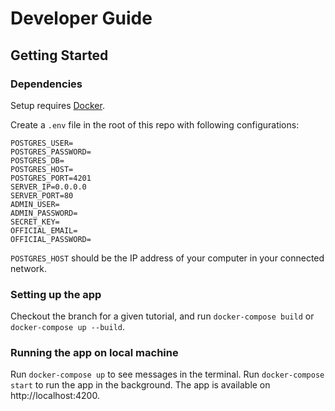 # Developer Guide

## Getting Started

### Dependencies

Setup requires [Docker](https://docs.docker.com/install/).

Create a `.env` file in the root of this repo with following configurations:
```
POSTGRES_USER=
POSTGRES_PASSWORD=
POSTGRES_DB=
POSTGRES_HOST=
POSTGRES_PORT=4201
SERVER_IP=0.0.0.0
SERVER_PORT=80
ADMIN_USER=
ADMIN_PASSWORD=
SECRET_KEY=
OFFICIAL_EMAIL=
OFFICIAL_PASSWORD=
```

`POSTGRES_HOST` should be the IP address of your computer in your connected network.

### Setting up the app

Checkout the branch for a given tutorial, and run `docker-compose build` or `docker-compose up --build`.

### Running the app on local machine

Run `docker-compose up` to see messages in the terminal. Run `docker-compose start` to run the app in the background. The app is available on http://localhost:4200.